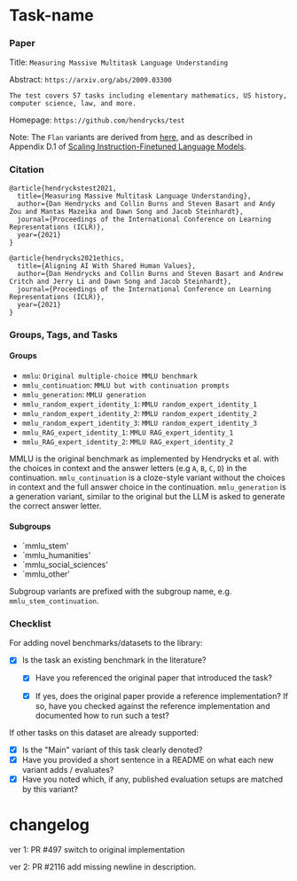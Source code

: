 # Task-name

### Paper

Title: `Measuring Massive Multitask Language Understanding`

Abstract: `https://arxiv.org/abs/2009.03300`

`The test covers 57 tasks including elementary mathematics, US history, computer science, law, and more.`

Homepage: `https://github.com/hendrycks/test`

Note: The `Flan` variants are derived from [here](https://github.com/jasonwei20/flan-2), and as described in Appendix D.1 of [Scaling Instruction-Finetuned Language Models](https://arxiv.org/abs/2210.11416).

### Citation

```
@article{hendryckstest2021,
  title={Measuring Massive Multitask Language Understanding},
  author={Dan Hendrycks and Collin Burns and Steven Basart and Andy Zou and Mantas Mazeika and Dawn Song and Jacob Steinhardt},
  journal={Proceedings of the International Conference on Learning Representations (ICLR)},
  year={2021}
}

@article{hendrycks2021ethics,
  title={Aligning AI With Shared Human Values},
  author={Dan Hendrycks and Collin Burns and Steven Basart and Andrew Critch and Jerry Li and Dawn Song and Jacob Steinhardt},
  journal={Proceedings of the International Conference on Learning Representations (ICLR)},
  year={2021}
}
```

### Groups, Tags, and Tasks

#### Groups

* `mmlu`: `Original multiple-choice MMLU benchmark`
* `mmlu_continuation`: `MMLU but with continuation prompts`
* `mmlu_generation`: `MMLU generation`
* `mmlu_random_expert_identity_1`: `MMLU random_expert_identity_1`
* `mmlu_random_expert_identity_2`: `MMLU random_expert_identity_2`
* `mmlu_random_expert_identity_3`: `MMLU random_expert_identity_3`
* `mmlu_RAG_expert_identity_1`: `MMLU RAG_expert_identity_1`
* `mmlu_RAG_expert_identity_2`: `MMLU RAG_expert_identity_2`

MMLU is the original benchmark as implemented by Hendrycks et al. with the choices in context and the answer letters (e.g `A`, `B`, `C`, `D`) in the continuation.
`mmlu_continuation` is a cloze-style variant without the choices in context and the full answer choice in the continuation.
`mmlu_generation` is a generation variant, similar to the original but the LLM is asked to generate the correct answer letter.


#### Subgroups

* `mmlu_stem'
* `mmlu_humanities'
* `mmlu_social_sciences'
* `mmlu_other'

Subgroup variants are prefixed with the subgroup name, e.g. `mmlu_stem_continuation`.

### Checklist

For adding novel benchmarks/datasets to the library:
* [x] Is the task an existing benchmark in the literature?
  * [x] Have you referenced the original paper that introduced the task?
  * [x] If yes, does the original paper provide a reference implementation? If so, have you checked against the reference implementation and documented how to run such a test?


If other tasks on this dataset are already supported:
* [x] Is the "Main" variant of this task clearly denoted?
* [x] Have you provided a short sentence in a README on what each new variant adds / evaluates?
* [x] Have you noted which, if any, published evaluation setups are matched by this variant?

# changelog
ver 1: PR #497
switch to original implementation

ver 2: PR #2116
add missing newline in description.
